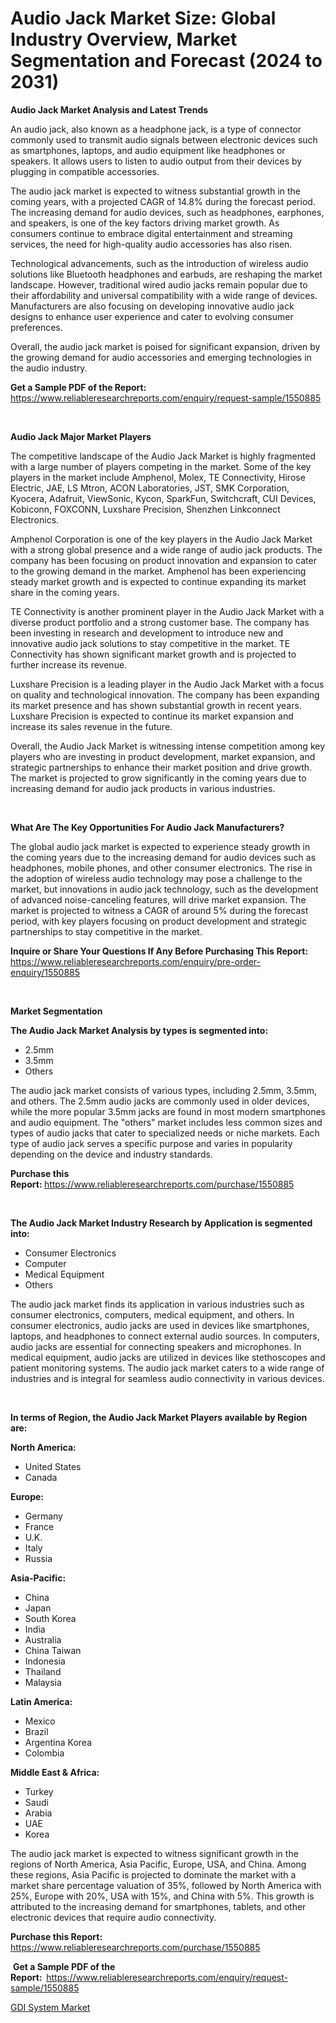 <p><h1>Audio Jack Market Size: Global Industry Overview, Market Segmentation and Forecast (2024 to 2031)</h1></p><p><strong>Audio Jack Market Analysis and Latest Trends</strong></p>
<p><p>An audio jack, also known as a headphone jack, is a type of connector commonly used to transmit audio signals between electronic devices such as smartphones, laptops, and audio equipment like headphones or speakers. It allows users to listen to audio output from their devices by plugging in compatible accessories.</p><p>The audio jack market is expected to witness substantial growth in the coming years, with a projected CAGR of 14.8% during the forecast period. The increasing demand for audio devices, such as headphones, earphones, and speakers, is one of the key factors driving market growth. As consumers continue to embrace digital entertainment and streaming services, the need for high-quality audio accessories has also risen.</p><p>Technological advancements, such as the introduction of wireless audio solutions like Bluetooth headphones and earbuds, are reshaping the market landscape. However, traditional wired audio jacks remain popular due to their affordability and universal compatibility with a wide range of devices. Manufacturers are also focusing on developing innovative audio jack designs to enhance user experience and cater to evolving consumer preferences.</p><p>Overall, the audio jack market is poised for significant expansion, driven by the growing demand for audio accessories and emerging technologies in the audio industry.</p></p>
<p><strong>Get a Sample PDF of the Report:&nbsp;</strong> <a href="https://www.reliableresearchreports.com/enquiry/request-sample/1550885">https://www.reliableresearchreports.com/enquiry/request-sample/1550885</a></p>
<p>&nbsp;</p>
<p><strong>Audio Jack Major Market Players</strong></p>
<p><p>The competitive landscape of the Audio Jack Market is highly fragmented with a large number of players competing in the market. Some of the key players in the market include Amphenol, Molex, TE Connectivity, Hirose Electric, JAE, LS Mtron, ACON Laboratories, JST, SMK Corporation, Kyocera, Adafruit, ViewSonic, Kycon, SparkFun, Switchcraft, CUI Devices, Kobiconn, FOXCONN, Luxshare Precision, Shenzhen Linkconnect Electronics.</p><p>Amphenol Corporation is one of the key players in the Audio Jack Market with a strong global presence and a wide range of audio jack products. The company has been focusing on product innovation and expansion to cater to the growing demand in the market. Amphenol has been experiencing steady market growth and is expected to continue expanding its market share in the coming years.</p><p>TE Connectivity is another prominent player in the Audio Jack Market with a diverse product portfolio and a strong customer base. The company has been investing in research and development to introduce new and innovative audio jack solutions to stay competitive in the market. TE Connectivity has shown significant market growth and is projected to further increase its revenue.</p><p>Luxshare Precision is a leading player in the Audio Jack Market with a focus on quality and technological innovation. The company has been expanding its market presence and has shown substantial growth in recent years. Luxshare Precision is expected to continue its market expansion and increase its sales revenue in the future.</p><p>Overall, the Audio Jack Market is witnessing intense competition among key players who are investing in product development, market expansion, and strategic partnerships to enhance their market position and drive growth. The market is projected to grow significantly in the coming years due to increasing demand for audio jack products in various industries.</p></p>
<p>&nbsp;</p>
<p><strong>What Are The Key Opportunities For Audio Jack Manufacturers?</strong></p>
<p><p>The global audio jack market is expected to experience steady growth in the coming years due to the increasing demand for audio devices such as headphones, mobile phones, and other consumer electronics. The rise in the adoption of wireless audio technology may pose a challenge to the market, but innovations in audio jack technology, such as the development of advanced noise-canceling features, will drive market expansion. The market is projected to witness a CAGR of around 5% during the forecast period, with key players focusing on product development and strategic partnerships to stay competitive in the market.</p></p>
<p><strong>Inquire or Share Your Questions If Any Before Purchasing This Report:</strong> <a href="https://www.reliableresearchreports.com/enquiry/pre-order-enquiry/1550885">https://www.reliableresearchreports.com/enquiry/pre-order-enquiry/1550885</a></p>
<p>&nbsp;</p>
<p><strong>Market Segmentation</strong></p>
<p><strong>The Audio Jack Market Analysis by types is segmented into:</strong></p>
<p><ul><li>2.5mm</li><li>3.5mm</li><li>Others</li></ul></p>
<p><p>The audio jack market consists of various types, including 2.5mm, 3.5mm, and others. The 2.5mm audio jacks are commonly used in older devices, while the more popular 3.5mm jacks are found in most modern smartphones and audio equipment. The "others" market includes less common sizes and types of audio jacks that cater to specialized needs or niche markets. Each type of audio jack serves a specific purpose and varies in popularity depending on the device and industry standards.</p></p>
<p><strong>Purchase this Report:&nbsp;</strong><a href="https://www.reliableresearchreports.com/purchase/1550885">https://www.reliableresearchreports.com/purchase/1550885</a></p>
<p>&nbsp;</p>
<p><strong>The Audio Jack Market Industry Research by Application is segmented into:</strong></p>
<p><ul><li>Consumer Electronics</li><li>Computer</li><li>Medical Equipment</li><li>Others</li></ul></p>
<p><p>The audio jack market finds its application in various industries such as consumer electronics, computers, medical equipment, and others. In consumer electronics, audio jacks are used in devices like smartphones, laptops, and headphones to connect external audio sources. In computers, audio jacks are essential for connecting speakers and microphones. In medical equipment, audio jacks are utilized in devices like stethoscopes and patient monitoring systems. The audio jack market caters to a wide range of industries and is integral for seamless audio connectivity in various devices.</p></p>
<p>&nbsp;</p>
<p><strong>In terms of Region, the Audio Jack Market Players available by Region are:</strong></p>
<p>
    <p> <strong> North America: </strong>
        <ul>
            <li>United States</li>
            <li>Canada</li>
        </ul>
        </p> 
    <p> <strong> Europe: </strong>
        <ul>
            <li>Germany</li>
            <li>France</li>
            <li>U.K.</li>
            <li>Italy</li>
            <li>Russia</li>
        </ul>
        </p> 
    <p> <strong> Asia-Pacific: </strong>
        <ul>
            <li>China</li>
            <li>Japan</li>
            <li>South Korea</li>
            <li>India</li>
            <li>Australia</li>
            <li>China Taiwan</li>
            <li>Indonesia</li>
            <li>Thailand</li>
            <li>Malaysia</li>
        </ul>
        </p> 
    <p> <strong> Latin America: </strong>
        <ul>
            <li>Mexico</li>
            <li>Brazil</li>
            <li>Argentina Korea</li>
            <li>Colombia</li>
        </ul>
        </p> 
    <p> <strong> Middle East & Africa: </strong>
        <ul>
            <li>Turkey</li>
            <li>Saudi</li>
            <li>Arabia</li>
            <li>UAE</li>
            <li>Korea</li>
        </ul>
    </p>
    </p>
<p><p>The audio jack market is expected to witness significant growth in the regions of North America, Asia Pacific, Europe, USA, and China. Among these regions, Asia Pacific is projected to dominate the market with a market share percentage valuation of 35%, followed by North America with 25%, Europe with 20%, USA with 15%, and China with 5%. This growth is attributed to the increasing demand for smartphones, tablets, and other electronic devices that require audio connectivity.</p></p>
<p><strong>Purchase this Report: </strong><a href="https://www.reliableresearchreports.com/purchase/1550885">https://www.reliableresearchreports.com/purchase/1550885</a></p>
<p>&nbsp;<strong>Get a Sample PDF of the Report:&nbsp;&nbsp;</strong><a href="https://www.reliableresearchreports.com/enquiry/request-sample/1550885">https://www.reliableresearchreports.com/enquiry/request-sample/1550885</a></p>
<p><strong></strong></p>
<p><p><a href="https://adventurous-uranium-ef9.notion.site/GDI-System-Market-Challenges-Opportunities-and-Growth-Drivers-and-Major-Market-Players-forecasted-27978e8bb5144c78bf28f25dffc05890">GDI System Market</a></p></p>